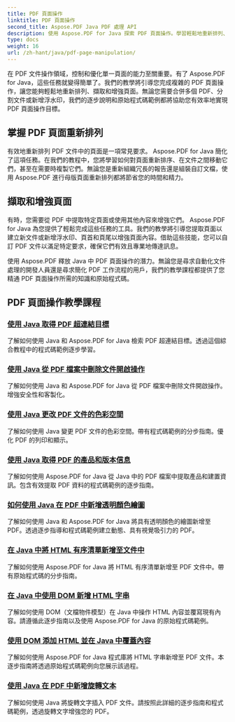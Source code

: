 ```yaml
---
title: PDF 頁面操作
linktitle: PDF 頁面操作
second_title: Aspose.PDF Java PDF 處理 API
description: 使用 Aspose.PDF for Java 探索 PDF 頁面操作。學習輕鬆地重新排列、擷取和增強 PDF 頁面。
type: docs
weight: 16
url: /zh-hant/java/pdf-page-manipulation/
---
```


在 PDF 文件操作領域，控制和優化單一頁面的能力至關重要。有了 Aspose.PDF for Java，這些任務就變得簡單了。我們的教學將引導您完成複雜的 PDF 頁面操作，讓您能夠輕鬆地重新排列、擷取和增強頁面。無論您需要合併多個 PDF、分割文件或新增浮水印，我們的逐步說明和原始程式碼範例都將協助您有效率地實現 PDF 頁面操作目標。

## 掌握 PDF 頁面重新排列

有效地重新排列 PDF 文件中的頁面是一項常見要求。 Aspose.PDF for Java 簡化了這項任務。在我們的教程中，您將學習如何對頁面重新排序、在文件之間移動它們，甚至在需要時複製它們。無論您是重新組織冗長的報告還是組裝自訂文檔，使用 Aspose.PDF 進行母版頁面重新排列都將節省您的時間和精力。

## 擷取和增強頁面

有時，您需要從 PDF 中提取特定頁面或使用其他內容來增強它們。 Aspose.PDF for Java 為您提供了輕鬆完成這些任務的工具。我們的教學將引導您提取頁面以建立新文件或新增浮水印、頁首和頁尾以增強頁面內容。借助這些技能，您可以自訂 PDF 文件以滿足特定要求，確保它們有效且專業地傳達訊息。

使用 Aspose.PDF 釋放 Java 中 PDF 頁面操作的潛力。無論您是尋求自動化文件處理的開發人員還是尋求簡化 PDF 工作流程的用戶，我們的教學課程都提供了您精通 PDF 頁面操作所需的知識和原始程式碼。

## PDF 頁面操作教學課程
### [使用 Java 取得 PDF 超連結目標](./get-pdf-hyperlink-destination-using-java/)
了解如何使用 Java 和 Aspose.PDF for Java 檢索 PDF 超連結目標。透過這個綜合教程中的程式碼範例逐步學習。
### [使用 Java 從 PDF 檔案中刪除文件開啟操作](./remove-document-open-action-from-pdf-file-using-java/)
了解如何使用 Java 和 Aspose.PDF for Java 從 PDF 檔案中刪除文件開啟操作。增強安全性和客製化。
### [使用 Java 更改 PDF 文件的色彩空間](./change-color-space-of-pdf-document-using-java/)
了解如何使用 Java 變更 PDF 文件的色彩空間。帶有程式碼範例的分步指南。優化 PDF 的列印和顯示。
### [使用 Java 取得 PDF 的產品和版本信息](./get-product-and-build-information-of-pdf-in-java/)
了解如何使用 Aspose.PDF for Java 從 Java 中的 PDF 檔案中提取產品和建置資訊。包含有效提取 PDF 資料的程式碼範例的逐步指南。
### [如何使用 Java 在 PDF 中新增透明顏色繪圖](./how-to-add-drawing-with-transparent-color-in-pdf-using-java/)
了解如何使用 Java 和 Aspose.PDF for Java 將具有透明顏色的繪圖新增至 PDF。透過逐步指導和程式碼範例建立動態、具有視覺吸引力的 PDF。
### [在 Java 中將 HTML 有序清單新增至文件中](./add-html-ordered-list-into-documents-in-java/)
了解如何使用 Aspose.PDF for Java 將 HTML 有序清單新增至 PDF 文件中。帶有原始程式碼的分步指南。
### [在 Java 中使用 DOM 新增 HTML 字串](./add-html-string-using-dom-in-java/)
了解如何使用 DOM（文檔物件模型）在 Java 中操作 HTML 內容並覆寫現有內容。請遵循此逐步指南以及使用 Aspose.PDF for Java 的原始程式碼範例。
### [使用 DOM 添加 HTML 並在 Java 中覆蓋內容](./add-html-using-dom-and-overwrite-content-in-java/)
了解如何使用 Aspose.PDF for Java 程式庫將 HTML 字串新增至 PDF 文件。本逐步指南將透過原始程式碼範例向您展示該過程。
### [使用 Java 在 PDF 中新增旋轉文本](./add-rotated-text-in-pdf-using-java/)
了解如何使用 Java 將旋轉文字插入 PDF 文件。請按照此詳細的逐步指南和程式碼範例，透過旋轉文字增強您的 PDF。